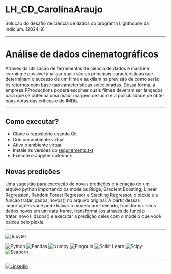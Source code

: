 # LH_CD_CarolinaAraujo
Solução do desafio de ciência de dados do programa Lighthouse da Indicium. (2024-9)

----

# Análise de dados cinematográficos

  Através da utilização de ferramentas de ciência de dados e machine learning é possível analisar quais são as principais características que determinam o sucesso de um filme e auxiliam na previsão de como serão os retornos com base nas características selecionadas. Dessa forma, a empresa PProductions poderá escolher quais filmes deveram ser lançados para que se obtenha uma maior margem de lucro e a possibilidade de obter boas notas das críticas e do IMDb.

-----

## Como executar?
- Clone o repositório usando Git
- Crie um ambiente virtual
- Ative o ambiente virtual
- Instale as versões do [requirements.txt](requirements.txt)
- Execute o Jupyter notebook

## Novas predições
 Uma sugestão para execução de novas predições é a criação de um arquivo python importando os modelos Ridge, Gradient Boosting, Linear Regression, Random Forest Regressor e Stacking Regressor, o pickle e a função tratar_dados_novos() no arquivo original. A partir dessas importações você pode baixar o modelo pré-treinado, transformar seus dados novos em um data frame, transformá-los através da função tratar_novos_dados() e executar a predição deles com o modelo que você baixou pelo pickle.

 ----

<img alt="Jupyter" src="https://img.shields.io/badge/Jupyter-%23F37626.svg?style=for-the-badge&logo=Jupyter&logoColor=white" /> 

![Python](https://img.shields.io/badge/Python-3776AB?style=for-the-badge&logo=python&logoColor=white) 
![Pandas](https://img.shields.io/badge/pandas-150458.svg?style=for-the-badge&logo=pandas&logoColor=white) 
![Numpy](https://img.shields.io/badge/NumPy-013243.svg?style=for-the-badge&logo=NumPy&logoColor=white) 
![Pingouin](https://img.shields.io/badge/Pingouin-6C5CE7.svg?style=for-the-badge&logo=pingouin&logoColor=white) 
![Scikit Learn](https://img.shields.io/badge/scikitlearn-F7931E.svg?style=for-the-badge&logo=scikit-learn&logoColor=white) 
![Scipy](https://img.shields.io/badge/SciPy-8CAAE6.svg?style=for-the-badge&logo=SciPy&logoColor=white) 
![Seaborn](https://img.shields.io/badge/Seaborn-4EABE6.svg?style=for-the-badge&logo=Seaborn&logoColor=white) 

---
[![Linkedin](https://img.shields.io/badge/LinkedIn-0077B5?style=for-the-badge&logo=linkedin&logoColor=white)](https://www.linkedin.com/in/carolina-emanuele/)
